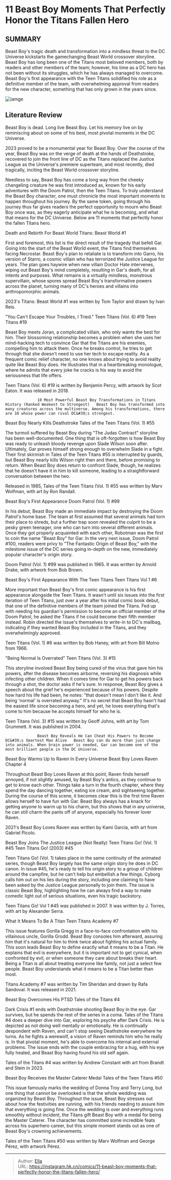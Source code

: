 # 11 Beast Boy Moments That Perfectly Honor the Titans  Fallen Hero


## SUMMARY 



  Beast Boy&#39;s tragic death and transformation into a mindless threat to the DC Universe kickstarts the gamechanging Beast World crossover storyline.   Beast Boy has long been one of the Titans most beloved members, both by readers and other members of the team; however, his time as a DC hero has not been without its struggles, which he has always managed to overcome.   Beast Boy&#39;s first appearance with the Teen Titans solidified his role as a definitive member of the team, with overwhelming approval from readers for the new character, something that has only grown in the years since.  

![iamge](https://static1.srcdn.com/wordpress/wp-content/uploads/2023/11/beast-boy-and-garro-transformation-dc.jpg)

## Literature Review

Beast Boy is dead. Long live Beast Boy. Let his memory live on by reminiscing about on some of his best, most pivotal moments in the DC Universe.




2023 proved to be a monumental year for Beast Boy. Over the course of the year, Beast Boy was on the verge of death at the hands of Deathstroke, recovered to join the front line of DC as the Titans replaced the Justice League as the Universe&#39;s premiere superteam, and most recently, died tragically, inciting the Beast World crossover storyline.




Needless to say, Beast Boy has come a long way from the cheeky changeling creature he was first introduced as, known for his early adventures with the Doom Patrol, then the Teen Titans. To truly understand the Beast Boy character, one must chronicle the most important moments to happen throughout his journey. By the same token, going through his journey thus far gives readers the perfect opportunity to mourn who Beast Boy once was, as they eagerly anticipate what he is becoming, and what that means for the DC Universe. Below are 11 moments that perfectly honor the fallen Titans hero. 


 Death and Rebirth For Beast World 
Titans: Beast World #1
         

First and foremost, this list is the direct result of the tragedy that befell Gar. Going into the start of the Beast World event, the Titans find themselves facing Necrostar. Beast Boy&#39;s plan to retaliate is to transform into Garro, his version of Starro, a cosmic villain who has terrorized the Justice League for years. The plan goes haywire when new villain Doctor Hate intervenes, wiping out Beast Boy&#39;s mind completely, resulting in Gar&#39;s death, for all intents and purposes. What remains is a virtually mindless, monstrous supervillain, whose spores spread Beast Boy&#39;s transformative powers across the planet, turning many of DC&#39;s heroes and villains into anthropomorphic animals.






2023&#39;s Titans: Beast World #1 was written by Tom Taylor and drawn by Ivan Reis.






 &#34;You Can&#39;t Escape Your Troubles, I Tried.&#34; 
Teen Titans (Vol. 6) #19
        Teen Titans #19   

Beast Boy meets Joran, a complicated villain, who only wants the best for him. Their blossoming relationship becomes a problem when she uses her mind-hacking tech to convince Gar that the Titans are his enemies, compelling him to attack them. Once he breaks control, he tries to get through that she doesn&#39;t need to use her tech to escape reality. As a frequent comic relief character, no one knows about trying to avoid reality quite like Beast Boy does. He illustrates that in a heartbreaking monologue, where he admits that every joke he cracks is his way to avoid the seriousness that life offers.






Teen Titans (Vol. 6) #19 is written by Benjamin Percy, with artwork by Scot Eaton. It was released in 2018.




                  10 Most Powerful Beast Boy Transformations in Titans History (Ranked Weakest to Strongest)   Beast Boy has transformed into many creatures across the multiverse. Among his transformations, there are 10 whose power can rival DC&#39;s strongest.   



 Beast Boy Nearly Kills Deathstroke 
Tales of the Teen Titans (Vol. 1) #55
          

The turmoil suffered by Beast Boy during &#34;The Judas Contract&#34; storyline has been well-documented. One thing that is oft-forgotten is how Beast Boy was ready to unleash bloody revenge upon Slade Wilson soon after. Ultimately, Gar proves himself strong enough to overwhelm Slade in a fight. Their first skirmish in Tales of the Teen Titans #55 is interrupted by guards, but Beast Boy nearly kills Wilson right then and there, before promising to return. When Beast Boy does return to confront Slade, though, he realizes that he doesn&#39;t have it in him to kill someone, leading to a straightforward conversation between the two.






Released in 1985, Tales of the Teen Titans (Vol. 1) #55 was written by Marv Wolfman, with art by Ron Randall.






 Beast Boy&#39;s First Appearance 
Doom Patrol (Vol. 1) #99
          

In his debut, Beast Boy made an immediate impact by destroying the Doom Patrol&#39;s home base. The team at first assumed that several animals had torn their place to shreds, but a further trap soon revealed the culprit to be a pesky green teenager, one who can turn into several different animals. Once they got properly acquainted with each other, Robotman was the first to coin the name &#34;Beast Boy&#34; for Gar. In the very next issue, Doom Patrol #100, readers were privy to &#34;The Fantastic Origin of Beast Boy,&#34; with the milestone issue of the DC series going in-depth on the new, immediately popular character&#39;s origin story.






Doom Patrol (Vol. 1) #99 was published in 1965. It was written by Arnold Drake, with artwork from Bob Brown.






 Beast Boy&#39;s First Appearance With The Teen Titans 
Teen Titans Vol 1 #6
          

More important than Beast Boy&#39;s first comic appearance is his first appearance alongside the Teen Titans. It wasn&#39;t until six issues into the first iteration of Teen Titans, just over a year after his initial comic book debut, that one of the definitive members of the team joined the Titans. Fed up with needing his guardian&#39;s permission to become an official member of the Doom Patrol, he asked the Titans if he could become their fifth member instead. Robin directed the issue&#39;s themselves to write-in to DC&#39;s mailbag, indicating if they wanted Beast Boy included in the Titans, and they overwhelmingly approved.






Teen Titans (Vol. 1) #6 was written by Bob Haney, with art from Bill Molno from 1966.






 &#34;Being Normal Is Overrated&#34; 
Teen Titans (Vol. 3) #15
         

This storyline involved Beast Boy being cured of the virus that gave him his powers, after the disease becomes airborne, reversing his diagnosis while infecting other children. When it comes time for Gar to get his powers back through a shot, the doctor asks if he&#39;s sure. In response, Beast Boy gives a speech about the grief he&#39;s experienced because of his powers. Despite how hard his life had been, he notes: &#34;that doesn&#39;t mean I don&#39;t like it. And being &#39;normal&#39; is overrated anyway.&#34; It&#39;s no secret that Beast Boy hasn&#39;t had the easiest life since becoming a hero, and yet, he loves everything that&#39;s come to him because he accepts himself for who he is.






Teen Titans (Vol. 3) #15 was written by Geoff Johns, with art by Tom Grummett. It was published in 2004.




                  Beast Boy Reveals He Can Cheat His Powers to Become DC&#39;s Smartest Man Alive   Beast Boy can do more than just change into animals. When brain power is needed, Gar can become one of the most brilliant people in the DC Universe.   



 Beast Boy Warms Up to Raven In Every Universe 
Beast Boy Loves Raven Chapter 4
          

Throughout Beast Boy Loves Raven at this point, Raven finds herself annoyed, if not slightly amused, by Beast Boy&#39;s antics, as they continue to get to know each other. Things take a turn in the fourth chapter, where they spend the day dancing together, eating ice cream, and sightseeing together. During the course of this scene, it becomes clear this is the first time Raven allows herself to have fun with Gar. Beast Boy always has a knack for getting anyone to warm up to his charm, but this shows that in any universe, he can still charm the pants off of anyone, especially his forever lover Raven.






2021&#39;s Beast Boy Loves Raven was written by Kami Garcia, with art from Gabriel Picolo.






 Beast Boy Joins The Justice League (Not Really) 
Teen Titans Go! (Vol. 1) #45
        Teen Titans Go! (2003) #45   

Teen Titans Go! (Vol. 1) takes place in the same continuity of the animated series, though Beast Boy largely has the same origin story he does in DC canon. In issue #45, he&#39;s ready to tell his origin story to a group of children around the campfire, but he can&#39;t help but embellish a few things. Cyborg calls him out on his lies during the story, including one claiming to have been asked by the Justice League personally to join them. The issue is classic Beast Boy, highlighting how he can always find a way to make comedic light out of serious situations, even his tragic backstory.






Teen Titans Go! Vol 1 #45 was published in 2007. It was written by J. Torres, with art by Alexander Serra.






 What It Means To Be A Titan 
Teen Titans Academy #7
          

This issue features Gorilla Gregg in a face-to-face confrontation with his villainous uncle, Gorilla Grodd. Beast Boy consoles him afterward, assuring him that it&#39;s natural for him to think twice about fighting his actual family. This soon leads Beast Boy to define exactly what it means to be a Titan. He explains that evil is everywhere, but it is important not to get cynical, when confronted by evil, or when someone they care about breaks their heart. Being a Titan is all about treating everyone like family, not just a select few people. Beast Boy understands what it means to be a Titan better than most.






Titans Academy #7 was written by Tim Sheridan and drawn by Rafa Sandoval. It was released in 2021.






 Beast Boy Overcomes His PTSD 
Tales of the Titans #4
         

Dark Crisis #1 ends with Deathstroke shooting Beast Boy in the eye. Gar survives, but he spends the rest of the series in a coma. Tales of the Titans #4 does a deeper dive into Gar, exploring his psyche after Dark Crisis. He is depicted as not doing well mentally or emotionally. He is continually despondent with Raven, and can&#39;t stop seeing Deathstroke everywhere he turns. As he fights a werewolf, a vision of Raven reminds him who he really is. In that pivotal moment, he&#39;s able to overcome his internal and external problems. The issue ends with the couple embracing for a hug, with his eye fully healed, and Beast Boy having found his old self again.






Tales of the Titans #4 was written by Andrew Constant with art from Brandt and Stein in 2023.






 Beast Boy Receives the Master Caterer Medal 
Tales of the Teen Titans #50
          

This issue famously marks the wedding of Donna Troy and Terry Long, but one thing that cannot be overlooked is that the whole wedding was organized by Beast Boy. Throughout the issue, Beast Boy stresses out about how the festivities are running, with his friends needing to assure him that everything is going fine. Once the wedding is over and everything runs smoothly without incident, the Titans gift Beast Boy with a medal for being the Master Caterer. The character has committed some incredible feats across his superhero career, but this simple moment stands out as one of Beast Boy&#39;s crowning achievements.






Tales of the Teen Titans #50 was written by Marv Wolfman and George Pérez, with artwork Pérez.





---

> Author: [Ella](https://instagram.hk.cn/)  
> URL: https://instagram.hk.cn/comics/11-beast-boy-moments-that-perfectly-honor-the-titans-fallen-hero/  

